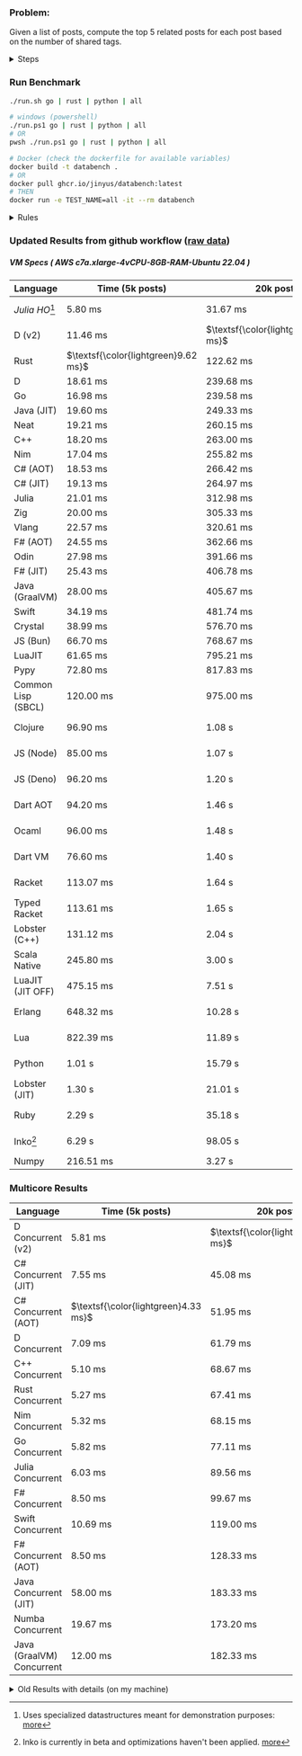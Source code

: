 ### Problem:

Given a list of posts, compute the top 5 related posts for each post based on the number of shared tags.

<details>
<summary> Steps </summary>

-   Read the posts JSON file.
-   Iterate over the posts and populate a map containing: `tag -> List<int>`, with the int representing the post index of each post with that tag.
-   Iterate over the posts and for each post:
    -   Create a map: `PostIndex -> int` to track the number of shared tags
    -   For each tag, Iterate over the posts that have that tag
    -   For each post, increment the shared tag count in the map.
-   Sort the related posts by the number of shared tags.
-   Write the top 5 related posts for each post to a new JSON file.
</details>

### Run Benchmark

```bash
./run.sh go | rust | python | all

# windows (powershell)
./run.ps1 go | rust | python | all
# OR
pwsh ./run.ps1 go | rust | python | all

# Docker (check the dockerfile for available variables)
docker build -t databench .
# OR
docker pull ghcr.io/jinyus/databench:latest
# THEN
docker run -e TEST_NAME=all -it --rm databench
```

<details>
<summary> Rules </summary>

<h3>No:</h3>

-   FFI (including assembly inlining)
-   Unsafe code blocks
-   Custom benchmarking
-   Disabling runtime checks (bounds etc)
-   Specific hardware targeting
-   SIMD for single threaded solutions
-   Hardcoding number of posts
-   Lazy evaluation (Unless results are computed at runtime and timed)
-   Computation Caching

<h3>Must:</h3>

-   Support up to 100,000 posts
-   Support UTF8 strings
-   Parse json at runtime
-   Support up to 100 tags
-   Represent tags as strings
-   Be production ready
-   Use less than 8GB of memory
</details>

### Updated Results from github workflow ([raw data](https://github.com/jinyus/related_post_gen/blob/main/raw_results.md))

##### VM Specs ( AWS c7a.xlarge-4vCPU-8GB-RAM-Ubuntu 22.04 )

| Language           | Time (5k posts)                      | 20k posts                              | 60k posts                              | Total     |
| ------------------ | ------------------------------------ | -------------------------------------- | -------------------------------------- | --------- |
| _Julia HO_[^1] | 5.80 ms | 31.67 ms | 86.33 ms | 123.80 ms |
| D (v2) | 11.46 ms | $\textsf{\color{lightgreen}118.74 ms}$ | $\textsf{\color{lightgreen}943.36 ms}$ | 1.07 s |
| Rust | $\textsf{\color{lightgreen}9.62 ms}$ | 122.62 ms | 1.04 s | 1.18 s |
| D | 18.61 ms | 239.68 ms | 2.04 s | 2.30 s |
| Go | 16.98 ms | 239.58 ms | 2.11 s | 2.36 s |
| Java (JIT) | 19.60 ms | 249.33 ms | 2.13 s | 2.40 s |
| Neat | 19.21 ms | 260.15 ms | 2.14 s | 2.42 s |
| C++ | 18.20 ms | 263.00 ms | 2.26 s | 2.54 s |
| Nim | 17.04 ms | 255.82 ms | 2.27 s | 2.55 s |
| C# (AOT) | 18.53 ms | 266.42 ms | 2.32 s | 2.60 s |
| C# (JIT) | 19.13 ms | 264.97 ms | 2.34 s | 2.62 s |
| Julia | 21.01 ms | 312.98 ms | 2.65 s | 2.98 s |
| Zig | 20.00 ms | 305.33 ms | 2.71 s | 3.03 s |
| Vlang | 22.57 ms | 320.61 ms | 2.73 s | 3.08 s |
| F# (AOT) | 24.55 ms | 362.66 ms | 3.21 s | 3.59 s |
| Odin | 27.98 ms | 391.66 ms | 3.50 s | 3.92 s |
| F# (JIT) | 25.43 ms | 406.78 ms | 3.55 s | 3.98 s |
| Java (GraalVM) | 28.00 ms | 405.67 ms | 3.70 s | 4.13 s |
| Swift | 34.19 ms | 481.74 ms | 4.24 s | 4.75 s |
| Crystal | 38.99 ms | 576.70 ms | 5.08 s | 5.69 s |
| JS (Bun) | 66.70 ms | 768.67 ms | 6.61 s | 7.45 s |
| LuaJIT | 61.65 ms | 795.21 ms | 6.65 s | 7.50 s |
| Pypy | 72.80 ms | 817.83 ms | 6.95 s | 7.84 s |
| Common Lisp (SBCL) | 120.00 ms | 975.00 ms | 8.08 s | 9.18 s |
| Clojure | 96.90 ms | 1.08 s | 8.89 s | 10.06 s |
| JS (Node) | 85.00 ms | 1.07 s | 9.33 s | 10.48 s |
| JS (Deno) | 96.20 ms | 1.20 s | 13.04 s | 14.33 s |
| Dart AOT | 94.20 ms | 1.46 s | 13.10 s | 14.66 s |
| Ocaml | 96.00 ms | 1.48 s | 13.15 s | 14.72 s |
| Dart VM | 76.60 ms | 1.40 s | 13.53 s | 15.01 s |
| Racket | 113.07 ms | 1.64 s | 13.64 s | 15.40 s |
| Typed Racket | 113.61 ms | 1.65 s | 13.84 s | 15.61 s |
| Lobster (C++) | 131.12 ms | 2.04 s | 18.35 s | 20.52 s |
| Scala Native | 245.80 ms | 3.00 s | 24.86 s | 28.11 s |
| LuaJIT (JIT OFF) | 475.15 ms | 7.51 s | 70.89 s | 78.88 s |
| Erlang | 648.32 ms | 10.28 s | 93.11 s | 104.04 s |
| Lua | 822.39 ms | 11.89 s | 106.24 s | 118.96 s |
| Python | 1.01 s | 15.79 s | 149.27 s | 166.07 s |
| Lobster (JIT) | 1.30 s | 21.01 s | 189.65 s | 211.96 s |
| Ruby | 2.29 s | 35.18 s | 316.54 s | 354.00 s |
| Inko[^2] | 6.29 s | 98.05 s | 875.39 s | 979.73 s |
| Numpy | 216.51 ms | 3.27 s | OOM | N/A |

### Multicore Results

| Language       | Time (5k posts) | 20k posts        | 60k posts        | Total     |
| -------------- | --------------- | ---------------- | ---------------- | --------- |
| D Concurrent (v2) | 5.81 ms | $\textsf{\color{lightgreen}44.68 ms}$ | $\textsf{\color{lightgreen}262.69 ms}$ | 313.19 ms |
| C# Concurrent (JIT) | 7.55 ms | 45.08 ms | 369.55 ms | 422.17 ms |
| C# Concurrent (AOT) | $\textsf{\color{lightgreen}4.33 ms}$ | 51.95 ms | 389.07 ms | 445.35 ms |
| D Concurrent | 7.09 ms | 61.79 ms | 452.55 ms | 521.43 ms |
| C++ Concurrent | 5.10 ms | 68.67 ms | 558.33 ms | 632.10 ms |
| Rust Concurrent | 5.27 ms | 67.41 ms | 566.25 ms | 638.94 ms |
| Nim Concurrent | 5.32 ms | 68.15 ms | 568.41 ms | 641.88 ms |
| Go Concurrent | 5.82 ms | 77.11 ms | 637.31 ms | 720.24 ms |
| Julia Concurrent | 6.03 ms | 89.56 ms | 665.41 ms | 761.00 ms |
| F# Concurrent | 8.50 ms | 99.67 ms | 875.67 ms | 983.83 ms |
| Swift Concurrent | 10.69 ms | 119.00 ms | 986.94 ms | 1.12 s |
| F# Concurrent (AOT) | 8.50 ms | 128.33 ms | 1.13 s | 1.27 s |
| Java Concurrent (JIT) | 58.00 ms | 183.33 ms | 1.15 s | 1.39 s |
| Numba Concurrent | 19.67 ms | 173.20 ms | 1.28 s | 1.47 s |
| Java (GraalVM) Concurrent | 12.00 ms | 182.33 ms | 1.50 s | 1.69 s |

<details>
<summary> Old Results with details (on my machine) </summary>

| Language   | Processing Time | Total (+ I/O) | Details                                                                                                                                                                                                                                                                                         |
| ---------- | --------------- | ------------- | ----------------------------------------------------------------------------------------------------------------------------------------------------------------------------------------------------------------------------------------------------------------------------------------------- |
| Rust       | -               | 4.5s          | Initial                                                                                                                                                                                                                                                                                         |
| Rust v2    | -               | 2.60s         | Replace std HashMap with fxHashMap by [phazer99](https://www.reddit.com/r/rust/comments/16plgok/comment/k1rtr4x/?utm_source=share&utm_medium=web2x&context=3)                                                                                                                                   |
| Rust v3    | -               | 1.28s         | Preallocate and reuse map and unstable sort by [vdrmn](https://www.reddit.com/r/rust/comments/16plgok/comment/k1rzo7g/?utm_source=share&utm_medium=web2x&context=3) and [Darksonn](https://www.reddit.com/r/rust/comments/16plgok/comment/k1rzwdx/?utm_source=share&utm_medium=web2x&context=3) |
| Rust v4    | -               | 0.13s         | Use Post index as key instead of Pointer and Binary Heap by [RB5009](https://www.reddit.com/r/rust/comments/16plgok/comment/k1s5ea0/?utm_source=share&utm_medium=web2x&context=3)                                                                                                               |
| Rust v5    | 38ms            | 52ms          | Rm hashing from loop and use vec[count] instead of map[index]count by RB5009                                                                                                                                                                                                                    |
| Rust v6    | 23ms            | 36ms          | Optimized Binary Heap Ops by [scottlamb](https://github.com/jinyus/related_post_gen/pull/12)                                                                                                                                                                                                    |
| Rust Rayon | 9ms             | 22ms          | Parallelize by [masmullin2000](https://github.com/jinyus/related_post_gen/pull/4)                                                                                                                                                                                                               |
| Rust Rayon | 8ms             | 22ms          | Remove comparison out of hot loop                                                                                                                                                                                                                                                               |
| ⠀          | ⠀               | ⠀             | ⠀                                                                                                                                                                                                                                                                                               |
| Go         | -               | 1.5s          | Initial                                                                                                                                                                                                                                                                                         |
| Go v2      | -               | 80ms          | Add rust optimizations                                                                                                                                                                                                                                                                          |
| Go v3      | 56ms            | 70ms          | Use goccy/go-json                                                                                                                                                                                                                                                                               |
| Go v3      | 34ms            | 55ms          | Use generic binaryheap by [DrBlury](https://github.com/jinyus/related_post_gen/pull/7)                                                                                                                                                                                                          |
| Go v4      | 26ms            | 50ms          | Replace binary heap with custom priority queue                                                                                                                                                                                                                                                  |
| Go v5      | 20ms            | 43ms          | Remove comparison out of hot loop                                                                                                                                                                                                                                                               |
| Go Con     | 10ms            | 33ms          | Go concurrency by [tirprox](https://github.com/jinyus/related_post_gen/pull/17) and [DrBlury](https://github.com/jinyus/related_post_gen/pull/8)                                                                                                                                                |
| Go Con v2  | 5ms             | 29ms          | Use arena, use waitgroup, rm binheap by [DrBlury](https://github.com/jinyus/related_post_gen/pull/20)                                                                                                                                                                                           |
| ⠀          | ⠀               | ⠀             | ⠀                                                                                                                                                                                                                                                                                               |
| Python     | -               | 7.81s         | Initial                                                                                                                                                                                                                                                                                         |
| Python v2  | 1.35s           | 1.53s         | Add rust optimizations by [dave-andersen](https://github.com/jinyus/related_post_gen/pull/10)                                                                                                                                                                                                   |
| Numpy      | 0.57s           | 0.85s         | Numpy implementation by [Copper280z](https://github.com/jinyus/related_post_gen/pull/11)                                                                                                                                                                                                        |
| ⠀          | ⠀               | ⠀             | ⠀                                                                                                                                                                                                                                                                                               |
| Crystal    | 50ms            | 96ms          | Inital w/ previous optimizations                                                                                                                                                                                                                                                                |
| Crystal v2 | 33ms            | 72ms          | Replace binary heap with custom priority queue                                                                                                                                                                                                                                                  |
| ⠀          | ⠀               | ⠀             | ⠀                                                                                                                                                                                                                                                                                               |
| Odin       | 110ms           | 397ms         | Ported from golang code                                                                                                                                                                                                                                                                         |
| Odin v2    | 104ms           | 404ms         | Remove comparison out of hot loop                                                                                                                                                                                                                                                               |
| ⠀          | ⠀               | ⠀             | ⠀                                                                                                                                                                                                                                                                                               |
| Dart VM    | 125ms           | 530ms         | Ported from golang code                                                                                                                                                                                                                                                                         |
| Dart bin   | 274ms           | 360ms         | Compiled executable                                                                                                                                                                                                                                                                             |
| ⠀          | ⠀               | ⠀             | ⠀                                                                                                                                                                                                                                                                                               |
| Vlang      | 339ms           | 560ms         | Ported from golang code                                                                                                                                                                                                                                                                         |
| ⠀          | ⠀               | ⠀             | ⠀                                                                                                                                                                                                                                                                                               |
| Zig        | 80ms            | 110ms         | Provided by [akhildevelops](https://github.com/jinyus/related_post_gen/pull/30)                                                                                                                                                                                                                 |

</details>

[^1]: Uses specialized datastructures meant for demonstration purposes: [more](https://github.com/LilithHafner/Jokes/tree/main/SuperDataStructures.jl)
[^2]: Inko is currently in beta and optimizations haven't been applied. [more](https://github.com/jinyus/related_post_gen/pull/440#issuecomment-1816583612)